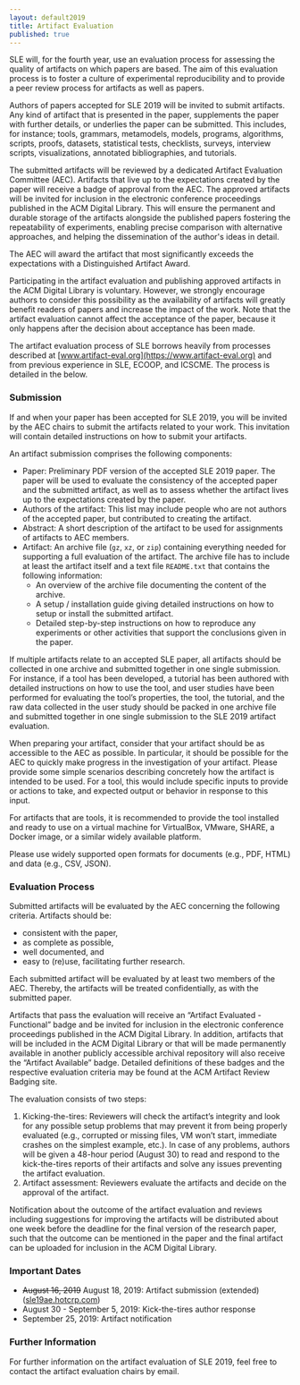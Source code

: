 ```yaml
---
layout: default2019
title: Artifact Evaluation
published: true
---
```


SLE will, for the fourth year, use an evaluation process for assessing the quality of artifacts on which papers are based. The aim of this evaluation process is to foster a culture of experimental reproducibility and to provide a peer review process for artifacts as well as papers.

Authors of papers accepted for SLE 2019 will be invited to submit artifacts. Any kind of artifact that is presented in the paper, supplements the paper with further details, or underlies the paper can be submitted. This includes, for instance; tools, grammars, metamodels, models, programs, algorithms, scripts, proofs, datasets, statistical tests, checklists, surveys, interview scripts, visualizations, annotated bibliographies, and tutorials.

The submitted artifacts will be reviewed by a dedicated Artifact Evaluation Committee (AEC). Artifacts that live up to the expectations created by the paper will receive a badge of approval from the AEC. The approved artifacts will be invited for inclusion in the electronic conference proceedings published in the ACM Digital Library. This will ensure the permanent and durable storage of the artifacts alongside the published papers fostering the repeatability of experiments, enabling precise comparison with alternative approaches, and helping the dissemination of the author's ideas in detail.

The AEC will award the artifact that most significantly exceeds the expectations with a Distinguished Artifact Award.

Participating in the artifact evaluation and publishing approved artifacts in the ACM Digital Library is voluntary. However, we strongly encourage authors to consider this possibility as the availability of artifacts will greatly benefit readers of papers and increase the impact of the work. Note that the artifact evaluation cannot affect the acceptance of the paper, because it only happens after the decision about acceptance has been made.

The artifact evaluation process of SLE borrows heavily from processes described at [www.artifact-eval.org](https://www.artifact-eval.org) and from previous experience in SLE, ECOOP, and ICSCME. The process is detailed in the below.

### Submission

If and when your paper has been accepted for SLE 2019, you will be invited by the AEC chairs to submit the artifacts related to your work. This invitation will contain detailed instructions on how to submit your artifacts.

An artifact submission comprises the following components:

* Paper: Preliminary PDF version of the accepted SLE 2019 paper. The paper will be used to evaluate the consistency of the accepted paper and the submitted artifact, as well as to assess whether the artifact lives up to the expectations created by the paper.
* Authors of the artifact: This list may include people who are not authors of the accepted paper, but contributed to creating the artifact.
* Abstract: A short description of the artifact to be used for assignments of artifacts to AEC members.
* Artifact: An archive file (`gz`, `xz`, or `zip`) containing everything needed for supporting a full evaluation of the artifact. The archive file has to include at least the artifact itself and a text file `README.txt` that contains the following information:
    * An overview of the archive file documenting the content of the archive.
    * A setup / installation guide giving detailed instructions on how to setup or install the submitted artifact.
    * Detailed step-by-step instructions on how to reproduce any experiments or other activities that support the conclusions given in the paper.

If multiple artifacts relate to an accepted SLE paper, all artifacts should be collected in one archive and submitted together in one single submission. For instance, if a tool has been developed, a tutorial has been authored with detailed instructions on how to use the tool, and user studies have been performed for evaluating the tool’s properties, the tool, the tutorial, and the raw data collected in the user study should be packed in one archive file and submitted together in one single submission to the SLE 2019 artifact evaluation.

When preparing your artifact, consider that your artifact should be as accessible to the AEC as possible. In particular, it should be possible for the AEC to quickly make progress in the investigation of your artifact. Please provide some simple scenarios describing concretely how the artifact is intended to be used. For a tool, this would include specific inputs to provide or actions to take, and expected output or behavior in response to this input.

For artifacts that are tools, it is recommended to provide the tool installed and ready to use on a virtual machine for VirtualBox, VMware, SHARE, a Docker image, or a similar widely available platform.

Please use widely supported open formats for documents (e.g., PDF, HTML) and data (e.g., CSV, JSON).

### Evaluation Process

Submitted artifacts will be evaluated by the AEC concerning the following criteria. Artifacts should be:

* consistent with the paper,
* as complete as possible,
* well documented, and
* easy to (re)use, facilitating further research.

Each submitted artifact will be evaluated by at least two members of the AEC. Thereby, the artifacts will be treated confidentially, as with the submitted paper.

Artifacts that pass the evaluation will receive an “Artifact Evaluated - Functional” badge and be invited for inclusion in the electronic conference proceedings published in the ACM Digital Library. In addition, artifacts that will be included in the ACM Digital Library or that will be made permanently available in another publicly accessible archival repository will also receive the “Artifact Available” badge. Detailed definitions of these badges and the respective evaluation criteria may be found at the ACM Artifact Review Badging site.

The evaluation consists of two steps:

1. Kicking-the-tires: Reviewers will check the artifact’s integrity and look for any possible setup problems that may prevent it from being properly evaluated (e.g., corrupted or missing files, VM won’t start, immediate crashes on the simplest example, etc.). In case of any problems, authors will be given a 48-hour period (August 30) to read and respond to the kick-the-tires reports of their artifacts and solve any issues preventing the artifact evaluation.
2. Artifact assessment: Reviewers evaluate the artifacts and decide on the approval of the artifact.

Notification about the outcome of the artifact evaluation and reviews including suggestions for improving the artifacts will be distributed about one week before the deadline for the final version of the research paper, such that the outcome can be mentioned in the paper and the final artifact can be uploaded for inclusion in the ACM Digital Library.

### Important Dates

* ~~August 16, 2019~~ August 18, 2019: Artifact submission (extended) ([sle19ae.hotcrp.com](https://sle19ae.hotcrp.com))
* August 30 - September 5, 2019: Kick-the-tires author response
* September 25, 2019: Artifact notification

### Further Information

For further information on the artifact evaluation of SLE 2019, feel free to contact the artifact evaluation chairs by email.
